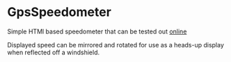 # GpsSpeedometer

Simple HTMl based speedometer that can be tested out [online](https://jamesmikesell.github.io/GpsSpeedometer/docs)

Displayed speed can be mirrored and rotated for use as a heads-up display when reflected off a windshield.
